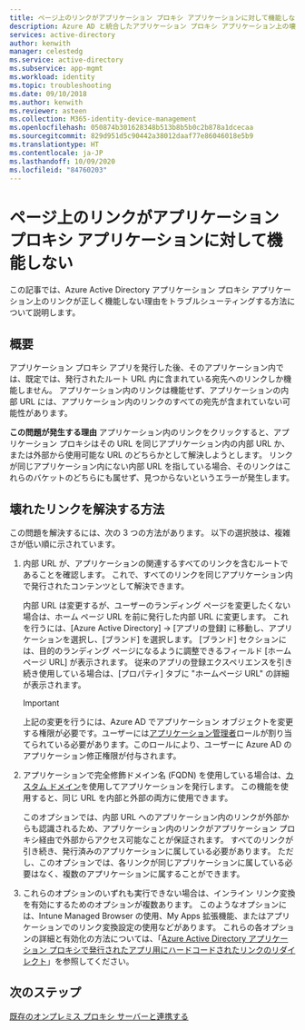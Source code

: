 ```yaml
---
title: ページ上のリンクがアプリケーション プロキシ アプリケーションに対して機能しない
description: Azure AD と統合したアプリケーション プロキシ アプリケーション上の壊れたリンクに関する問題をトラブルシューティングする方法
services: active-directory
author: kenwith
manager: celestedg
ms.service: active-directory
ms.subservice: app-mgmt
ms.workload: identity
ms.topic: troubleshooting
ms.date: 09/10/2018
ms.author: kenwith
ms.reviewer: asteen
ms.collection: M365-identity-device-management
ms.openlocfilehash: 050874b301628348b513b8b5b0c2b878a1dcecaa
ms.sourcegitcommit: 829d951d5c90442a38012daaf77e86046018e5b9
ms.translationtype: HT
ms.contentlocale: ja-JP
ms.lasthandoff: 10/09/2020
ms.locfileid: "84760203"
---
```

# <a name="links-on-the-page-dont-work-for-an-application-proxy-application"></a>ページ上のリンクがアプリケーション プロキシ アプリケーションに対して機能しない

この記事では、Azure Active Directory アプリケーション プロキシ アプリケーション上のリンクが正しく機能しない理由をトラブルシューティングする方法について説明します。

## <a name="overview"></a>概要 
アプリケーション プロキシ アプリを発行した後、そのアプリケーション内では、既定では、発行されたルート URL 内に含まれている宛先へのリンクしか機能しません。 アプリケーション内のリンクは機能せず、アプリケーションの内部 URL には、アプリケーション内のリンクのすべての宛先が含まれていない可能性があります。

**この問題が発生する理由** アプリケーション内のリンクをクリックすると、アプリケーション プロキシはその URL を同じアプリケーション内の内部 URL か、または外部から使用可能な URL のどちらかとして解決しようとします。 リンクが同じアプリケーション内にない内部 URL を指している場合、そのリンクはこれらのバケットのどちらにも属せず、見つからないというエラーが発生します。

## <a name="ways-you-can-resolve-broken-links"></a>壊れたリンクを解決する方法

この問題を解決するには、次の 3 つの方法があります。 以下の選択肢は、複雑さが低い順に示されています。

1.  内部 URL が、アプリケーションの関連するすべてのリンクを含むルートであることを確認します。 これで、すべてのリンクを同じアプリケーション内で発行されたコンテンツとして解決できます。

    内部 URL は変更するが、ユーザーのランディング ページを変更したくない場合は、ホーム ページ URL を前に発行した内部 URL に変更します。 これを行うには、[Azure Active Directory] -&gt; [アプリの登録] に移動し、アプリケーションを選択し、[ブランド] を選択します。 [ブランド] セクションには、目的のランディング ページになるように調整できるフィールド [ホーム ページ URL] が表示されます。 従来のアプリの登録エクスペリエンスを引き続き使用している場合は、[プロパティ] タブに "ホームページ URL" の詳細が表示されます。 
    
    > [!IMPORTANT]
    > 上記の変更を行うには、Azure AD でアプリケーション オブジェクトを変更する権限が必要です。ユーザーには[アプリケーション管理者](../users-groups-roles/roles-delegate-app-roles.md#assign-built-in-application-admin-roles)ロールが割り当てられている必要があります。このロールにより、ユーザーに Azure AD のアプリケーション修正権限が付与されます。
    >

2.  アプリケーションで完全修飾ドメイン名 (FQDN) を使用している場合は、[カスタム ドメイン](application-proxy-configure-custom-domain.md)を使用してアプリケーションを発行します。 この機能を使用すると、同じ URL を内部と外部の両方に使用できます。

    このオプションでは、内部 URL へのアプリケーション内のリンクが外部からも認識されるため、アプリケーション内のリンクがアプリケーション プロキシ経由で外部からアクセス可能なことが保証されます。 すべてのリンクが引き続き、発行済みのアプリケーションに属している必要があります。 ただし、このオプションでは、各リンクが同じアプリケーションに属している必要はなく、複数のアプリケーションに属することができます。

3.  これらのオプションのいずれも実行できない場合は、インライン リンク変換を有効にするためのオプションが複数あります。 このようなオプションには、Intune Managed Browser の使用、My Apps 拡張機能、またはアプリケーションでのリンク変換設定の使用などがあります。 これらの各オプションの詳細と有効化の方法については、「[Azure Active Directory アプリケーション プロキシで発行されたアプリ用にハードコードされたリンクのリダイレクト](application-proxy-configure-hard-coded-link-translation.md)」を参照してください。

## <a name="next-steps"></a>次のステップ
[既存のオンプレミス プロキシ サーバーと連携する](application-proxy-configure-connectors-with-proxy-servers.md)

